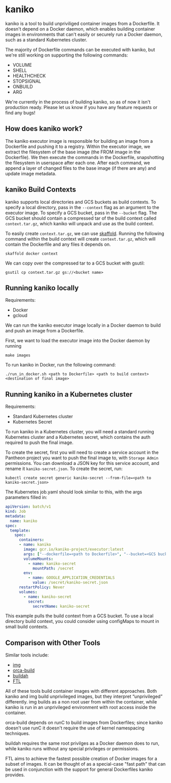 # kaniko

kaniko is a tool to build unpriviliged container images from a Dockerfile. It doesn't depend on a Docker daemon, which enables building container images in environments that can't easily or securely run a Docker daemon, such as a standard Kubernetes cluster. 

The majority of Dockerfile commands can be executed with kaniko, but we're still working on supporting the following commands:
* VOLUME
* SHELL
* HEALTHCHECK
* STOPSIGNAL
* ONBUILD
* ARG

We're currently in the process of building kaniko, so as of now it isn't production ready. Please let us know if you have any feature requests or find any bugs!

## How does kaniko work?

The kaniko executor image is responsible for building an image from a Dockerfile and pushing it to a registry. Within the executor image, we extract the filesystem of the base image (the FROM image in the Dockerfile). We then execute the commands in the Dockerfile, snapshotting the filesystem in userspace after each one. After each command, we append a layer of changed files to the base image (if there are any) and update image metadata.

## kaniko Build Contexts
kaniko supports local directories and GCS buckets as build contexts. To specify a local directory, pass in the
`--context` flag as an argument to the executor image. To specify a GCS bucket, pass in the
`--bucket` flag. The GCS bucket should contain a compressed tar of the build context called `context.tar.gz`, which kaniko will unpack and use as the build context. 

To easily create `context.tar.gz`, we can use [skaffold](https://github.com/GoogleCloudPlatform/skaffold). Running the following command within the build context will create `context.tar.gz`, which will contain the Dockerfile and any files it depends on.

```
skaffold docker context
```

We can copy over the compressed tar to a GCS bucket with gsutil:

```
gsutil cp context.tar.gz gs://<bucket name>
```

## Running kaniko locally

Requirements:
* Docker
* gcloud

We can run the kaniko executor image locally in a Docker daemon to build and push an image from a Dockerfile.

First, we want to load the executor image into the Docker daemon by running
```shell
make images
```

To run kaniko in Docker, run the following command:
```shell
./run_in_docker.sh <path to Dockerfile> <path to build context> <destination of final image>
```

## Running kaniko in a Kubernetes cluster

Requirements:
* Standard Kubernetes cluster
* Kubernetes Secret

To run kaniko in a Kubernetes cluster, you will need a standard running Kubernetes cluster and a Kubernetes secret, which contains the auth required to push the final image. 

To create the secret, first you will need to create a service account in the Pantheon project you want to push the final image to, with `Storage Admin` permissions. You can download a JSON key for this service account, and rename it `kaniko-secret.json`. To create the secret, run:

```shell
kubectl create secret generic kaniko-secret --from-file=<path to kaniko-secret.json>
```

The Kubernetes job.yaml should look similar to this, with the args parameters filled in:

```yaml
apiVersion: batch/v1
kind: Job
metadata:
  name: kaniko
spec:
  template:
    spec:
      containers:
      - name: kaniko
        image: gcr.io/kaniko-project/executor:latest
        args: ["--dockerfile=<path to Dockerfile>", "--bucket=<GCS bucket>", "--destination=<gcr.io/$PROJECT/$IMAGE:$TAG>"]
        volumeMounts:
          - name: kaniko-secret
            mountPath: /secret
        env:
          - name: GOOGLE_APPLICATION_CREDENTIALS
            value: /secret/kaniko-secret.json
      restartPolicy: Never
      volumes:
        - name: kaniko-secret
          secret:
            secretName: kaniko-secret
```

This example pulls the build context from a GCS bucket. To use a local directory build context, you could consider using configMaps to mount in small build contexts.

## Comparison with Other Tools

Similar tools include:
* [img](https://github.com/genuinetools/img)
* [orca-build](https://github.com/cyphar/orca-build)
* [buildah](https://github.com/projectatomic/buildah)
* [FTL](https://github.com/GoogleCloudPlatform/runtimes-common/tree/master/ftl)

All of these tools build container images with different approaches. Both kaniko and img build unprivileged images, but they interpret “unprivileged” differently. img builds as a non root user from within the container, while kaniko is run in an unprivileged environment with root access inside the container. 

orca-build depends on runC to build images from Dockerfiles; since kaniko doesn't use runC it doesn't require the use of kernel namespacing techniques.

buildah requires the same root privilges as a Docker daemon does to run, while kaniko runs without any special privileges or permissions.  

FTL aims to achieve the fastest possible creation of Docker images for a subset of images. It can be thought of as a special-case "fast path" that can be used in conjunction with the support for general Dockerfiles kaniko provides.

